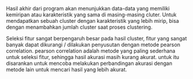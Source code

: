 Hasil akhir dari program akan menunjukkan data-data yang memiliki kemiripan atau karakteristik yang sama di masing-masing cluter. Untuk mendapatkan sebuah cluster dengan karakteristik yang lebih mirip, bisa dengan menambahkan jumlah cluster saat proses clustering.

Seleksi fitur sangat berpengaruh besar pada hasil cluster, fitur yang sangat banyak dapat dikurangi / dilakukan penyusutan dengan metode pearson correlation. pearson correlation adalah metode yang paling sederhana untuk seleksi fitur, sehingga hasil akurasi masih kurang akurat. untuk itu disarankan untuk mencoba melakukan perbandingan akurasi dengan metode lain untuk mencari hasil yang lebih akurat.